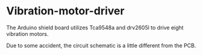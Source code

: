 # Vibration-motor-driver
The Arduino shield board utilizes Tca9548a and drv2605l to drive eight vibration motors.

Due to some accident, the circuit schematic is a little different from the PCB.
